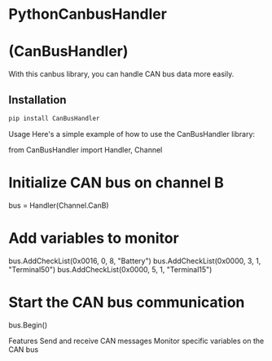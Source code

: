 # PythonCanbusHandler

# (CanBusHandler)

With this canbus library, you can handle CAN bus data more easily.

## Installation

```bash
pip install CanBusHandler
```

Usage
Here's a simple example of how to use the CanBusHandler library:

from CanBusHandler import Handler, Channel

# Initialize CAN bus on channel B
bus = Handler(Channel.CanB)

# Add variables to monitor
bus.AddCheckList(0x0016, 0, 8, "Battery")
bus.AddCheckList(0x0000, 3, 1, "Terminal50")
bus.AddCheckList(0x0000, 5, 1, "Terminal15")

# Start the CAN bus communication
bus.Begin()

Features
Send and receive CAN messages
Monitor specific variables on the CAN bus

